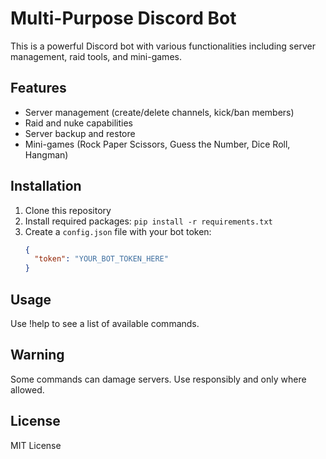 # Multi-Purpose Discord Bot

This is a powerful Discord bot with various functionalities including server management, raid tools, and mini-games.

## Features

- Server management (create/delete channels, kick/ban members)
- Raid and nuke capabilities
- Server backup and restore
- Mini-games (Rock Paper Scissors, Guess the Number, Dice Roll, Hangman)

## Installation

1. Clone this repository
2. Install required packages: `pip install -r requirements.txt`
3. Create a `config.json` file with your bot token:
   ```json
   {
     "token": "YOUR_BOT_TOKEN_HERE"
   }

## Usage 

Use !help to see a list of available commands.

## Warning

Some commands can damage servers. Use responsibly and only where allowed.

## License

MIT License


